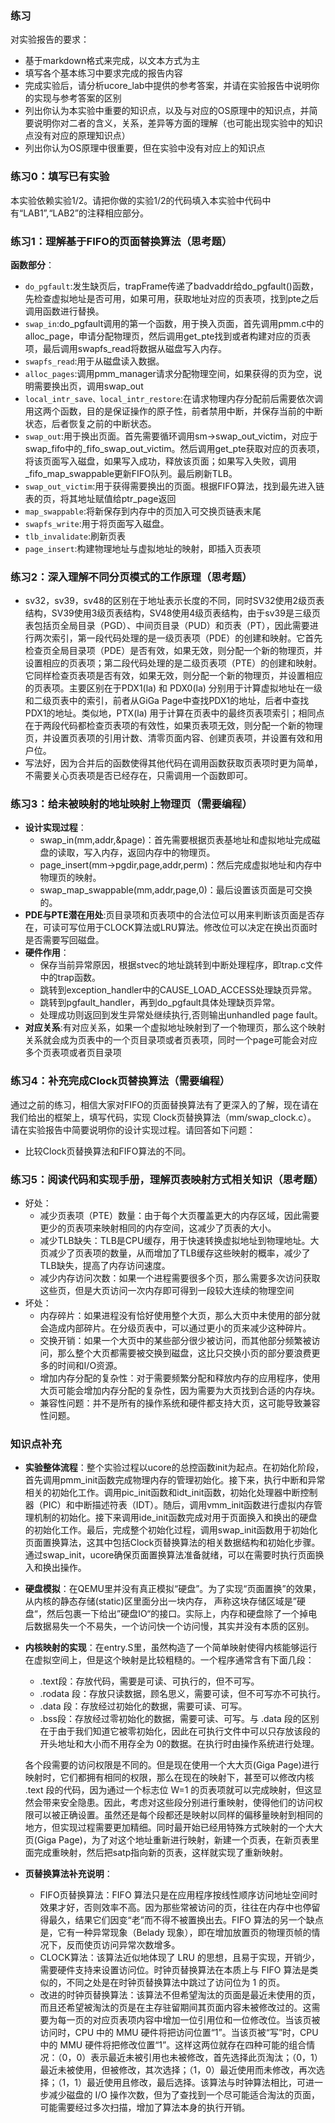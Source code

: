 ### 练习
对实验报告的要求：
 - 基于markdown格式来完成，以文本方式为主
 - 填写各个基本练习中要求完成的报告内容
 - 完成实验后，请分析ucore_lab中提供的参考答案，并请在实验报告中说明你的实现与参考答案的区别
 - 列出你认为本实验中重要的知识点，以及与对应的OS原理中的知识点，并简要说明你对二者的含义，关系，差异等方面的理解（也可能出现实验中的知识点没有对应的原理知识点）
 - 列出你认为OS原理中很重要，但在实验中没有对应上的知识点
 
### 练习0：填写已有实验
本实验依赖实验1/2。请把你做的实验1/2的代码填入本实验中代码中有“LAB1”,“LAB2”的注释相应部分。

### 练习1：理解基于FIFO的页面替换算法（思考题）
**函数部分**：
+ `do_pgfault`:发生缺页后，trapFrame传递了badvaddr给do_pgfault()函数，先检查虚拟地址是否可用，如果可用，获取地址对应的页表项，找到pte之后调用函数进行替换。
+ `swap_in`:do_pgfault调用的第一个函数，用于换入页面，首先调用pmm.c中的alloc_page，申请分配物理页，然后调用get_pte找到或者构建对应的页表项，最后调用swapfs_read将数据从磁盘写入内存。
+ `swapfs_read`:用于从磁盘读入数据。
+ `alloc_pages`:调用pmm_manager请求分配物理空间，如果获得的页为空，说明需要换出页，调用swap_out
+ `local_intr_save、local_intr_restore`:在请求物理内存分配前后需要依次调用这两个函数，目的是保证操作的原子性，前者禁用中断，并保存当前的中断状态，后者恢复之前的中断状态。
+ `swap_out`:用于换出页面。首先需要循环调用sm->swap_out_victim，对应于swap_fifo中的_fifo_swap_out_victim。然后调用get_pte获取对应的页表项，将该页面写入磁盘，如果写入成功，释放该页面；如果写入失败，调用_fifo_map_swappable更新FIFO队列。最后刷新TLB。
+ `swap_out_victim`:用于获得需要换出的页面。根据FIFO算法，找到最先进入链表的页，将其地址赋值给ptr_page返回
+ `map_swappable`:将新保存到内存中的页加入可交换页链表末尾
+ `swapfs_write`:用于将页面写入磁盘。
+ `tlb_invalidate`:刷新页表
+ `page_insert`:构建物理地址与虚拟地址的映射，即插入页表项

### 练习2：深入理解不同分页模式的工作原理（思考题）
- sv32，sv39，sv48的区别在于地址表示长度的不同，同时SV32使用2级页表结构，SV39使用3级页表结构，SV48使用4级页表结构，由于sv39是三级页表包括页全局目录（PGD）、中间页目录（PUD）和页表（PT），因此需要进行两次索引，第一段代码处理的是一级页表项（PDE）的创建和映射。它首先检查页全局目录项（PDE）是否有效，如果无效，则分配一个新的物理页，并设置相应的页表项；第二段代码处理的是二级页表项（PTE）的创建和映射。它同样检查页表项是否有效，如果无效，则分配一个新的物理页，并设置相应的页表项。主要区别在于PDX1(la) 和 PDX0(la) 分别用于计算虚拟地址在一级和二级页表中的索引，前者从GiGa Page中查找PDX1的地址，后者中查找PDX1的地址。类似地，PTX(la) 用于计算在页表中的最终页表项索引；相同点在于两段代码都检查页表项的有效性，如果页表项无效，则分配一个新的物理页，并设置页表项的引用计数、清零页面内容、创建页表项，并设置有效和用户位。
- 写法好，因为合并后的函数使得其他代码在调用函数获取页表项时更为简单，不需要关心页表项是否已经存在，只需调用一个函数即可。
### 练习3：给未被映射的地址映射上物理页（需要编程）
 - **设计实现过程**：
    + swap_in(mm,addr,&page)：首先需要根据页表基地址和虚拟地址完成磁盘的读取，写入内存，返回内存中的物理页。
    + page_insert(mm->pgdir,page,addr,perm)：然后完成虚拟地址和内存中物理页的映射。
    + swap_map_swappable(mm,addr,page,0)：最后设置该页面是可交换的。
 - **PDE与PTE潜在用处**:页目录项和页表项中的合法位可以用来判断该页面是否存在，可读可写位用于CLOCK算法或LRU算法。修改位可以决定在换出页面时是否需要写回磁盘。
 - **硬件作用**：
    + 保存当前异常原因，根据stvec的地址跳转到中断处理程序，即trap.c文件中的trap函数。
    + 跳转到exception_handler中的CAUSE_LOAD_ACCESS处理缺页异常。
    + 跳转到pgfault_handler，再到do_pgfault具体处理缺页异常。
    + 处理成功则返回到发生异常处继续执行,否则输出unhandled page fault。
 - **对应关系**:有对应关系，如果一个虚拟地址映射到了一个物理页，那么这个映射关系就会成为页表中的一个页目录项或者页表项，同时一个page可能会对应多个页表项或者页目录项

### 练习4：补充完成Clock页替换算法（需要编程）
通过之前的练习，相信大家对FIFO的页面替换算法有了更深入的了解，现在请在我们给出的框架上，填写代码，实现 Clock页替换算法（mm/swap_clock.c）。
请在实验报告中简要说明你的设计实现过程。请回答如下问题：
 - 比较Clock页替换算法和FIFO算法的不同。

### 练习5：阅读代码和实现手册，理解页表映射方式相关知识（思考题）
- 好处：
    + 减少页表项（PTE）数量：由于每个大页覆盖更大的内存区域，因此需要更少的页表项来映射相同的内存空间，这减少了页表的大小。
    + 减少TLB缺失：TLB是CPU缓存，用于快速转换虚拟地址到物理地址。大页减少了页表项的数量，从而增加了TLB缓存这些映射的概率，减少了TLB缺失，提高了内存访问速度。
    + 减少内存访问次数：如果一个进程需要很多个页，那么需要多次访问获取这些页，但是大页访问一次内存即可得到一段较大连续的物理空间
- 坏处：
    + 内存碎片：如果进程没有恰好使用整个大页，那么大页中未使用的部分就会造成内部碎片。在分级页表中，可以通过更小的页来减少这种碎片。
    + 交换开销：如果一个大页中的某些部分很少被访问，而其他部分频繁被访问，那么整个大页都需要被交换到磁盘，这比只交换小页的部分要浪费更多的时间和I/O资源。
    + 增加内存分配的复杂性：对于需要频繁分配和释放内存的应用程序，使用大页可能会增加内存分配的复杂性，因为需要为大页找到合适的内存块。
    + 兼容性问题：并不是所有的操作系统和硬件都支持大页，这可能导致兼容性问题。

### 知识点补充
- **实验整体流程**：整个实验过程以ucore的总控函数init为起点。在初始化阶段，首先调用pmm_init函数完成物理内存的管理初始化。接下来，执行中断和异常相关的初始化工作。调用pic_init函数和idt_init函数，初始化处理器中断控制器（PIC）和中断描述符表（IDT）。随后，调用vmm_init函数进行虚拟内存管理机制的初始化。接下来调用ide_init函数完成对用于页面换入和换出的硬盘的初始化工作。最后，完成整个初始化过程，调用swap_init函数用于初始化页面置换算法，这其中包括Clock页替换算法的相关数据结构和初始化步骤。通过swap_init，ucore确保页面置换算法准备就绪，可以在需要时执行页面换入和换出操作。
- **硬盘模拟**：在QEMU里并没有真正模拟“硬盘”。为了实现“页面置换”的效果，从内核的静态存储(static)区里面分出一块内存， 声称这块存储区域是”硬盘“，然后包裹一下给出”硬盘IO“的接口。实际上，内存和硬盘除了一个掉电后数据易失一个不易失，一个访问快一个访问慢，其实并没有本质的区别。
- **内核映射的实现**：在entry.S里，虽然构造了一个简单映射使得内核能够运行在虚拟空间上，但是这个映射是比较粗糙的。一个程序通常含有下面几段：
    + .text段：存放代码，需要是可读、可执行的，但不可写。
    + .rodata 段：存放只读数据，顾名思义，需要可读，但不可写亦不可执行。
    + .data 段：存放经过初始化的数据，需要可读、可写。
    + .bss段：存放经过零初始化的数据，需要可读、可写。与 .data 段的区别在于由于我们知道它被零初始化，因此在可执行文件中可以只存放该段的开头地址和大小而不用存全为 0的数据。在执行时由操作系统进行处理。
    
    各个段需要的访问权限是不同的。但是现在使用一个大大页(Giga Page)进行映射时，它们都拥有相同的权限，那么在现在的映射下，甚至可以修改内核 .text 段的代码，因为通过一个标志位 W=1 的页表项就可以完成映射，但这显然会带来安全隐患。因此，考虑对这些段分别进行重映射，使得他们的访问权限可以被正确设置。虽然还是每个段都还是映射以同样的偏移量映射到相同的地方，但实现过程需要更加精细。同时最开始已经用特殊方式映射的一个大大页(Giga Page)，为了对这个地址重新进行映射，新建一个页表，在新页表里面完成重映射，然后把satp指向新的页表，这样就实现了重新映射。
- **页替换算法补充说明**：
    + FIFO页替换算法：FIFO 算法只是在应用程序按线性顺序访问地址空间时效果才好，否则效率不高。因为那些常被访问的页，往往在内存中也停留得最久，结果它们因变“老”而不得不被置换出去。FIFO 算法的另一个缺点是，它有一种异常现象（Belady 现象），即在增加放置页的物理页帧的情况下，反而使页访问异常次数增多。
    + CLOCK算法：该算法近似地体现了 LRU 的思想，且易于实现，开销少，需要硬件支持来设置访问位。时钟页替换算法在本质上与 FIFO 算法是类似的，不同之处是在时钟页替换算法中跳过了访问位为 1 的页。
    + 改进的时钟页替换算法：该算法不但希望淘汰的页面是最近未使用的页，而且还希望被淘汰的页是在主存驻留期间其页面内容未被修改过的。这需要为每一页的对应页表项内容中增加一位引用位和一位修改位。当该页被访问时，CPU 中的 MMU 硬件将把访问位置“1”。当该页被“写”时，CPU 中的 MMU 硬件将把修改位置“1”。这样这两位就存在四种可能的组合情况：（0，0）表示最近未被引用也未被修改，首先选择此页淘汰；（0，1）最近未被使用，但被修改，其次选择；（1，0）最近使用而未修改，再次选择；（1，1）最近使用且修改，最后选择。该算法与时钟算法相比，可进一步减少磁盘的 I/O 操作次数，但为了查找到一个尽可能适合淘汰的页面，可能需要经过多次扫描，增加了算法本身的执行开销。




